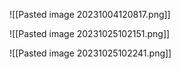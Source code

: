 ![[Pasted image 20231004120817.png]]

![[Pasted image 20231025102151.png]]

![[Pasted image 20231025102241.png]]



